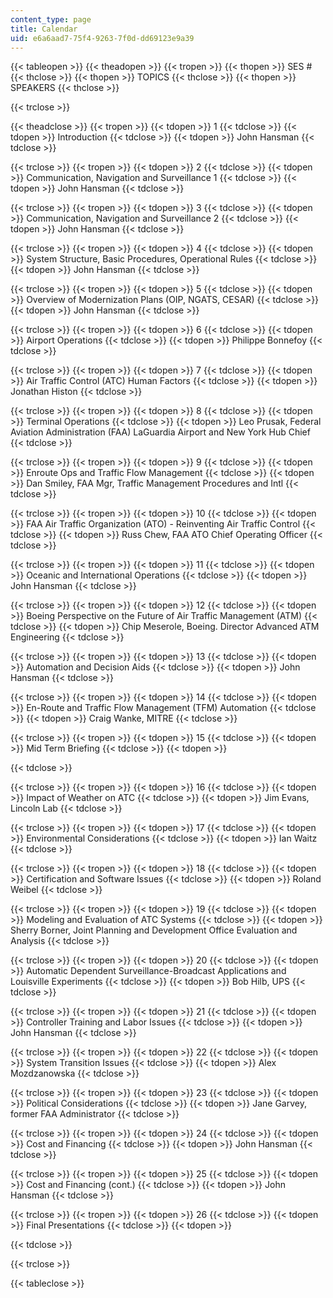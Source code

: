 ```yaml
---
content_type: page
title: Calendar
uid: e6a6aad7-75f4-9263-7f0d-dd69123e9a39
---
```


{{< tableopen >}}
{{< theadopen >}}
{{< tropen >}}
{{< thopen >}}
SES #
{{< thclose >}}
{{< thopen >}}
TOPICS
{{< thclose >}}
{{< thopen >}}
SPEAKERS
{{< thclose >}}

{{< trclose >}}

{{< theadclose >}}
{{< tropen >}}
{{< tdopen >}}
1
{{< tdclose >}}
{{< tdopen >}}
Introduction
{{< tdclose >}}
{{< tdopen >}}
John Hansman
{{< tdclose >}}

{{< trclose >}}
{{< tropen >}}
{{< tdopen >}}
2
{{< tdclose >}}
{{< tdopen >}}
Communication, Navigation and Surveillance 1
{{< tdclose >}}
{{< tdopen >}}
John Hansman
{{< tdclose >}}

{{< trclose >}}
{{< tropen >}}
{{< tdopen >}}
3
{{< tdclose >}}
{{< tdopen >}}
Communication, Navigation and Surveillance 2
{{< tdclose >}}
{{< tdopen >}}
John Hansman
{{< tdclose >}}

{{< trclose >}}
{{< tropen >}}
{{< tdopen >}}
4
{{< tdclose >}}
{{< tdopen >}}
System Structure, Basic Procedures, Operational Rules
{{< tdclose >}}
{{< tdopen >}}
John Hansman
{{< tdclose >}}

{{< trclose >}}
{{< tropen >}}
{{< tdopen >}}
5
{{< tdclose >}}
{{< tdopen >}}
Overview of Modernization Plans (OIP, NGATS, CESAR)
{{< tdclose >}}
{{< tdopen >}}
John Hansman
{{< tdclose >}}

{{< trclose >}}
{{< tropen >}}
{{< tdopen >}}
6
{{< tdclose >}}
{{< tdopen >}}
Airport Operations
{{< tdclose >}}
{{< tdopen >}}
Philippe Bonnefoy
{{< tdclose >}}

{{< trclose >}}
{{< tropen >}}
{{< tdopen >}}
7
{{< tdclose >}}
{{< tdopen >}}
Air Traffic Control (ATC) Human Factors
{{< tdclose >}}
{{< tdopen >}}
Jonathan Histon
{{< tdclose >}}

{{< trclose >}}
{{< tropen >}}
{{< tdopen >}}
8
{{< tdclose >}}
{{< tdopen >}}
Terminal Operations
{{< tdclose >}}
{{< tdopen >}}
Leo Prusak, Federal Aviation Administration (FAA) LaGuardia Airport and New York Hub Chief
{{< tdclose >}}

{{< trclose >}}
{{< tropen >}}
{{< tdopen >}}
9
{{< tdclose >}}
{{< tdopen >}}
Enroute Ops and Traffic Flow Management
{{< tdclose >}}
{{< tdopen >}}
Dan Smiley, FAA Mgr, Traffic Management Procedures and Intl
{{< tdclose >}}

{{< trclose >}}
{{< tropen >}}
{{< tdopen >}}
10
{{< tdclose >}}
{{< tdopen >}}
FAA Air Traffic Organization (ATO) - Reinventing Air Traffic Control
{{< tdclose >}}
{{< tdopen >}}
Russ Chew, FAA ATO Chief Operating Officer
{{< tdclose >}}

{{< trclose >}}
{{< tropen >}}
{{< tdopen >}}
11
{{< tdclose >}}
{{< tdopen >}}
Oceanic and International Operations
{{< tdclose >}}
{{< tdopen >}}
John Hansman
{{< tdclose >}}

{{< trclose >}}
{{< tropen >}}
{{< tdopen >}}
12
{{< tdclose >}}
{{< tdopen >}}
Boeing Perspective on the Future of Air Traffic Management (ATM)
{{< tdclose >}}
{{< tdopen >}}
Chip Meserole, Boeing. Director Advanced ATM Engineering
{{< tdclose >}}

{{< trclose >}}
{{< tropen >}}
{{< tdopen >}}
13
{{< tdclose >}}
{{< tdopen >}}
Automation and Decision Aids
{{< tdclose >}}
{{< tdopen >}}
John Hansman
{{< tdclose >}}

{{< trclose >}}
{{< tropen >}}
{{< tdopen >}}
14
{{< tdclose >}}
{{< tdopen >}}
En-Route and Traffic Flow Management (TFM) Automation
{{< tdclose >}}
{{< tdopen >}}
Craig Wanke, MITRE
{{< tdclose >}}

{{< trclose >}}
{{< tropen >}}
{{< tdopen >}}
15
{{< tdclose >}}
{{< tdopen >}}
Mid Term Briefing
{{< tdclose >}}
{{< tdopen >}}

{{< tdclose >}}

{{< trclose >}}
{{< tropen >}}
{{< tdopen >}}
16
{{< tdclose >}}
{{< tdopen >}}
Impact of Weather on ATC
{{< tdclose >}}
{{< tdopen >}}
Jim Evans, Lincoln Lab
{{< tdclose >}}

{{< trclose >}}
{{< tropen >}}
{{< tdopen >}}
17
{{< tdclose >}}
{{< tdopen >}}
Environmental Considerations
{{< tdclose >}}
{{< tdopen >}}
Ian Waitz
{{< tdclose >}}

{{< trclose >}}
{{< tropen >}}
{{< tdopen >}}
18
{{< tdclose >}}
{{< tdopen >}}
Certification and Software Issues
{{< tdclose >}}
{{< tdopen >}}
Roland Weibel
{{< tdclose >}}

{{< trclose >}}
{{< tropen >}}
{{< tdopen >}}
19
{{< tdclose >}}
{{< tdopen >}}
Modeling and Evaluation of ATC Systems
{{< tdclose >}}
{{< tdopen >}}
Sherry Borner, Joint Planning and Development Office Evaluation and Analysis
{{< tdclose >}}

{{< trclose >}}
{{< tropen >}}
{{< tdopen >}}
20
{{< tdclose >}}
{{< tdopen >}}
Automatic Dependent Surveillance-Broadcast Applications and Louisville Experiments
{{< tdclose >}}
{{< tdopen >}}
Bob Hilb, UPS
{{< tdclose >}}

{{< trclose >}}
{{< tropen >}}
{{< tdopen >}}
21
{{< tdclose >}}
{{< tdopen >}}
Controller Training and Labor Issues
{{< tdclose >}}
{{< tdopen >}}
John Hansman
{{< tdclose >}}

{{< trclose >}}
{{< tropen >}}
{{< tdopen >}}
22
{{< tdclose >}}
{{< tdopen >}}
System Transition Issues
{{< tdclose >}}
{{< tdopen >}}
Alex Mozdzanowska
{{< tdclose >}}

{{< trclose >}}
{{< tropen >}}
{{< tdopen >}}
23
{{< tdclose >}}
{{< tdopen >}}
Political Considerations
{{< tdclose >}}
{{< tdopen >}}
Jane Garvey, former FAA Administrator
{{< tdclose >}}

{{< trclose >}}
{{< tropen >}}
{{< tdopen >}}
24
{{< tdclose >}}
{{< tdopen >}}
Cost and Financing
{{< tdclose >}}
{{< tdopen >}}
John Hansman
{{< tdclose >}}

{{< trclose >}}
{{< tropen >}}
{{< tdopen >}}
25
{{< tdclose >}}
{{< tdopen >}}
Cost and Financing (cont.)
{{< tdclose >}}
{{< tdopen >}}
John Hansman
{{< tdclose >}}

{{< trclose >}}
{{< tropen >}}
{{< tdopen >}}
26
{{< tdclose >}}
{{< tdopen >}}
Final Presentations
{{< tdclose >}}
{{< tdopen >}}

{{< tdclose >}}

{{< trclose >}}

{{< tableclose >}}
